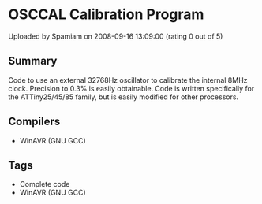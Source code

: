 # OSCCAL Calibration Program

Uploaded by Spamiam on 2008-09-16 13:09:00 (rating 0 out of 5)

## Summary

Code to use an external 32768Hz oscillator to calibrate the internal 8MHz clock. Precision to 0.3% is easily obtainable. Code is written specifically for the ATTiny25/45/85 family, but is easily modified for other processors.

## Compilers

- WinAVR (GNU GCC)

## Tags

- Complete code
- WinAVR (GNU GCC)
